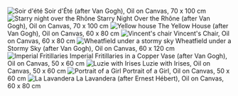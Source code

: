 ![Soir d'été](/images/Soir_d'ete1.jpg)
Soir d'Été (after Van Gogh), Oil on Canvas, 70 x 100 cm
![Starry night over the Rhône](/images/DSC_0791e.jpg)
Starry Night Over the Rhône (after Van Gogh), Oil on Canvas, 70 x 100 cm
![Yellow house](/images/yellowHouse.jpeg)
The Yellow House (after Van Gogh), Oil on Canvas, 60 x 80 cm
![Vincent's chair](/images/DSC_0784e.jpg)
Vincent's Chair, Oil on Canvas, 60 x 80 cm
![Wheatfield under a stormy sky](/images/DSC_0783e.jpg)
Wheatfield under a Stormy Sky (after Van Gogh), Oil on Canvas, 60 x 120 cm
![Imperial Fritillaries](/images/DSC_0787e.jpg)
Imperial Fritillaries in a Copper Vase (after Van Gogh), Oil on Canvas, 50 x 60 cm
![Luzie with Irises](/images/DSC_0789e.jpg)
Luzie with Irises, Oil on Canvas, 50 x 60 cm
![Portrait of a Girl](/images/DSC_0779e.jpg)
Portrait of a Girl, Oil on Canvas, 50 x 60 cm
![La Lavandera](/images/DSC_0314e.jpg)
La Lavandera (after Ernest Hébert), Oil on Canvas, 60 x 80 cm


